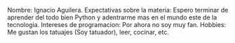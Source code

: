 Nombre: Ignacio Aguilera. 
Expectativas sobre la materia: Espero terminar de aprender del todo bien Python y adentrarme mas en el mundo este de la tecnologia.
Intereses de programacion: Por ahora no soy muy fan.
Hobbies: Me gustan los tatuajes (Soy tatuador), leer, cocinar, etc.
